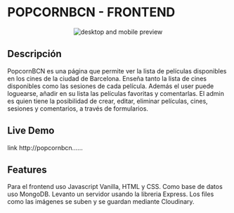# POPCORNBCN - FRONTEND

<div align="center">
<img src="https://res.cloudinary.com/dr2vohk2z/image/upload/v1746899721/PopcornBCN/Preview/PopcornBCNPreviewTotal_rjurio.png" alt="desktop and mobile preview" />
</div>

## Descripción

PopcornBCN es una página que permite ver la lista de películas disponibles en los cines de la ciudad de Barcelona. Enseña tanto la lista de cines disponibles como las sesiones de cada película. Además el user puede loguearse, añadir en su lista las películas favoritas y comentarlas. El admin es quien tiene la posibilidad de crear, editar, eliminar películas, cines, sesiones y comentarios, a través de formularios.

## Live Demo

link http://popcornbcn......

## Features

Para el frontend uso Javascript Vanilla, HTML y CSS.
Como base de datos uso MongoDB. Levanto un servidor usando la libreria Express.
Los files como las imágenes se suben y se guardan mediante Cloudinary.
